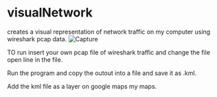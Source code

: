 # visualNetwork
creates a visual representation of network traffic on my computer using wireshark pcap data.
![Capture](https://user-images.githubusercontent.com/57370393/225458814-71ce59f6-1779-459a-8317-a696fcc770d9.PNG)

TO run insert your own pcap file of wireshark traffic and change the file open line in the file.

Run the program and copy the outout into a file and save it as .kml.

Add the kml file as a layer on google maps my maps.

